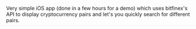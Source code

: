 Very simple iOS app (done in a few hours for a demo) which uses bitfinex's API to display cryptocurrency pairs and let's you quickly search for different pairs.
